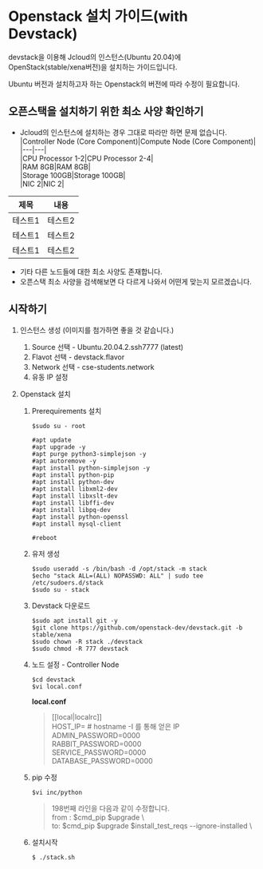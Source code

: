 # Openstack 설치 가이드(with Devstack)
devstack을 이용해 Jcloud의 인스턴스(Ubuntu 20.04)에 OpenStack(stable/xena버전)을 설치하는 가이드입니다.

Ubuntu 버전과 설치하고자 하는 Openstack의 버전에 따라 수정이 필요합니다.

## 오픈스택을 설치하기 위한 최소 사양 확인하기
* Jcloud의 인스턴스에 설치하는 경우 그대로 따라만 하면 문제 없습니다.  
|Controller Node (Core Component)|Compute Node (Core Component)|  
|---|---|  
|CPU Processor 1-2|CPU Processor 2-4|  
|RAM 8GB|RAM 8GB|  
|Storage 100GB|Storage 100GB|  
|NIC 2|NIC 2|  

|제목|내용|
|------|---|
|테스트1|테스트2|
|테스트1|테스트2|
|테스트1|테스트2|
    
* 기타 다른 노드들에 대한 최소 사양도 존재합니다.
* 오픈스택 최소 사양을 검색해보면 다 다르게 나와서 어떤게 맞는지 모르겠습니다.

## 시작하기
1. 인스턴스 생성 (이미지를 첨가하면 좋을 것 같습니다.)
    1. Source 선택 - Ubuntu.20.04.2.ssh7777 (latest)
    2. Flavot 선택 - devstack.flavor
    3. Network 선택 - cse-students.network
    4. 유동 IP 설정
     
2. Openstack 설치
    1. Prerequirements 설치
         ```
         $sudo su - root 

         #apt update
         #apt upgrade -y
         #apt purge python3-simplejson -y
         #apt autoremove -y
         #apt install python-simplejson -y
         #apt install python-pip
         #apt install python-dev
         #apt install libxml2-dev
         #apt install libxslt-dev
         #apt install libffi-dev
         #apt install libpq-dev
         #apt install python-openssl
         #apt install mysql-client

         #reboot
         ```
    3. 유저 생성
         ```
         $sudo useradd -s /bin/bash -d /opt/stack -m stack
         $echo "stack ALL=(ALL) NOPASSWD: ALL" | sudo tee /etc/sudoers.d/stack
         $sudo su - stack
         ```
    5. Devstack 다운로드
         ```
         $sudo apt install git -y
         $git clone https://github.com/openstack-dev/devstack.git -b stable/xena
         $sudo chown -R stack ./devstack
         $sudo chmod -R 777 devstack
         ```
    7. 노드 설정 - Controller Node
         ```
         $cd devstack
         $vi local.conf
         ```
         **local.conf**
         > [[local|localrc]]  
         > HOST_IP=<IP> # hostname -I 를 통해 얻은 IP  
         > ADMIN_PASSWORD=0000  
         > RABBIT_PASSWORD=0000  
         > SERVICE_PASSWORD=0000  
         > DATABASE_PASSWORD=0000  
    9. pip 수정
         ```
         $vi inc/python
         ```
         > 198번째 라인을 다음과 같이 수정합니다.  
         > from : $cmd_pip $upgrade \  
         > to: $cmd_pip $upgrade $install_test_reqs --ignore-installed \  
    10. 설치시작
         ```
         $ ./stack.sh
         ```
